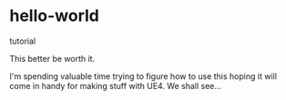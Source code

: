 # hello-world
tutorial

This better be worth it.

I'm spending valuable time trying to figure how to use this hoping it will come in handy for making stuff with UE4.
We shall see...
